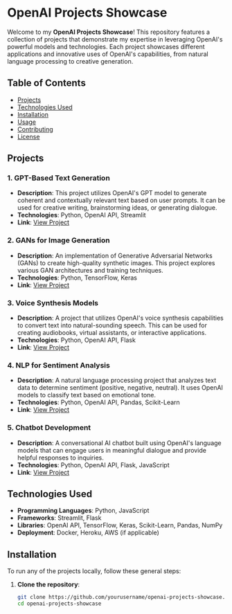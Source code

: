 # OpenAI Projects Showcase

Welcome to my **OpenAI Projects Showcase**! This repository features a collection of projects that demonstrate my expertise in leveraging OpenAI's powerful models and technologies. Each project showcases different applications and innovative uses of OpenAI's capabilities, from natural language processing to creative generation.

## Table of Contents

- [Projects](#projects)
- [Technologies Used](#technologies-used)
- [Installation](#installation)
- [Usage](#usage)
- [Contributing](#contributing)
- [License](#license)

## Projects

### 1. **GPT-Based Text Generation**
- **Description**: This project utilizes OpenAI's GPT model to generate coherent and contextually relevant text based on user prompts. It can be used for creative writing, brainstorming ideas, or generating dialogue.
- **Technologies**: Python, OpenAI API, Streamlit
- **Link**: [View Project](https://github.com/yourusername/gpt-text-generation)

### 2. **GANs for Image Generation**
- **Description**: An implementation of Generative Adversarial Networks (GANs) to create high-quality synthetic images. This project explores various GAN architectures and training techniques.
- **Technologies**: Python, TensorFlow, Keras
- **Link**: [View Project](https://github.com/yourusername/gans-image-generation)

### 3. **Voice Synthesis Models**
- **Description**: A project that utilizes OpenAI's voice synthesis capabilities to convert text into natural-sounding speech. This can be used for creating audiobooks, virtual assistants, or interactive applications.
- **Technologies**: Python, OpenAI API, Flask
- **Link**: [View Project](https://github.com/yourusername/voice-synthesis)

### 4. **NLP for Sentiment Analysis**
- **Description**: A natural language processing project that analyzes text data to determine sentiment (positive, negative, neutral). It uses OpenAI models to classify text based on emotional tone.
- **Technologies**: Python, OpenAI API, Pandas, Scikit-Learn
- **Link**: [View Project](https://github.com/yourusername/nlp-sentiment-analysis)

### 5. **Chatbot Development**
- **Description**: A conversational AI chatbot built using OpenAI's language models that can engage users in meaningful dialogue and provide helpful responses to inquiries.
- **Technologies**: Python, OpenAI API, Flask, JavaScript
- **Link**: [View Project](https://github.com/yourusername/chatbot)

## Technologies Used

- **Programming Languages**: Python, JavaScript
- **Frameworks**: Streamlit, Flask
- **Libraries**: OpenAI API, TensorFlow, Keras, Scikit-Learn, Pandas, NumPy
- **Deployment**: Docker, Heroku, AWS (if applicable)

## Installation

To run any of the projects locally, follow these general steps:

1. **Clone the repository**:
   ```bash
   git clone https://github.com/yourusername/openai-projects-showcase.git
   cd openai-projects-showcase
